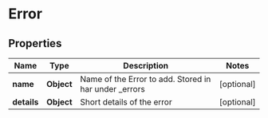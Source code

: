 

# Error


## Properties

| Name | Type | Description | Notes |
|------------ | ------------- | ------------- | -------------|
|**name** | **Object** | Name of the Error to add. Stored in har under _errors |  [optional] |
|**details** | **Object** | Short details of the error |  [optional] |



